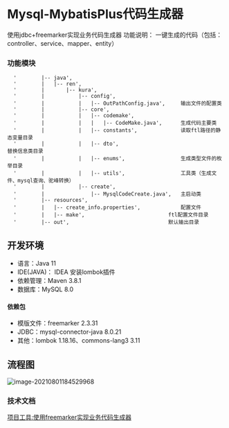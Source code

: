 # Mysql-MybatisPlus代码生成器
使用jdbc+freemarker实现业务代码生成器
功能说明： 一键生成的代码（包括：controller、service、mapper、entity）

### 功能模块

```
  '        |-- java',
  '        |   |-- ren',
  '        |       |-- kura',
  '        |           |-- config',
  '        |           |   |-- OutPathConfig.java',     输出文件的配置类
  '        |           |-- core',				
  '        |           |   |-- codemake',
  '        |           |   |   |-- CodeMake.java',      生成代码主要类
  '        |           |   |-- constants',              读取ftl路径的静态变量目录
  '        |           |   |-- dto',										替换信息类目录
  '        |           |   |-- enums',                  生成类型文件的枚举目录
  '        |           |   |-- utils',                  工具类（生成文件、mysql查询、驼峰转换）
  '        |           |-- create',
  '        |               |-- MysqlCodeCreate.java',   主启动类
  '        |-- resources',
  '        |   |-- create_info.properties',             配置文件
  '        |   |-- make',	                        ftl配置文件目录
  '        |-- out',                                默认输出目录
```

## 开发环境

- 语言：Java 11
- IDE(JAVA)： IDEA 安装lombok插件
- 依赖管理：Maven 3.8.1
- 数据库：MySQL 8.0

#### 依赖包

- 模版文件：freemarker 2.3.31
- JDBC：mysql-connector-java 8.0.21
- 其他：lombok 1.18.16、commons-lang3 3.11

## 流程图

 ![image-20210801184529968](https://www.kura.ren/upload/2021/08/image-20210801184529968-5736ce5323fc46679d06bc6c65ef25c4.png)

### 技术文档 
[项目工具:使用freemarker实现业务代码生成器](https://www.kura.ren/archives/codecreate)








